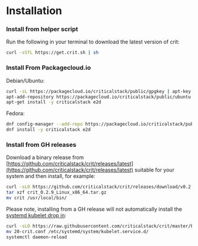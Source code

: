# Installation

### Install from helper script

Run the following in your terminal to download the latest version of crit:

```sh
curl -sSfL https://get.crit.sh | sh
```

### Install From Packagecloud.io

Debian/Ubuntu:

```sh
curl -sL https://packagecloud.io/criticalstack/public/gpgkey | apt-key add -
apt-add-repository https://packagecloud.io/criticalstack/public/ubuntu
apt-get install -y criticalstack e2d
```

Fedora:

```sh
dnf config-manager --add-repo https://packagecloud.io/criticalstack/public/fedora
dnf install -y criticalstack e2d
```
### Install from GH releases

Download a binary release from [https://github.com/criticalstack/crit/releases/latest](https://github.com/criticalstack/crit/releases/latest) suitable for your system and then install, for example:

```sh
curl -sLO https://github.com/criticalstack/crit/releases/download/v0.2.9/crit_0.2.9_Linux_x86_64.tar.gz
tar xzf crit_0.2.9_Linux_x86_64.tar.gz
mv crit /usr/local/bin/
```

Please note, installing from a GH release will not automatically install the [systemd kubelet drop in](https://raw.githubusercontent.com/criticalstack/crit/master/build/package/20-crit.conf):
 
```sh
curl -sLO https://raw.githubusercontent.com/criticalstack/crit/master/build/package/20-crit.conf
mv 20-crit.conf /etc/systemd/system/kubelet.service.d/
systemctl daemon-reload
```

